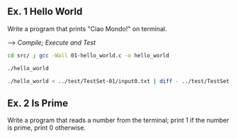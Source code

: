 ## Ex. 1 Hello World
Write a program that prints "Ciao Mondo!" on terminal.

--> *Compile; Execute and Test*

```bash
cd src/ ; gcc -Wall 01-hello_world.c -o hello_world
```
```bash
./hello_world

./hello_world < ../test/TestSet-01/input0.txt | diff - ../test/TestSet-01/output0.txt
```


## Ex. 2 Is Prime
Write a program that reads a number from the terminal; print 1 if the number is prime, print 0 otherwise.
